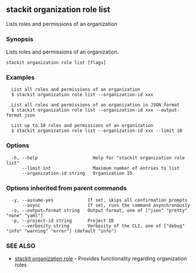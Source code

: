 ## stackit organization role list

Lists roles and permissions of an organization

### Synopsis

Lists roles and permissions of an organization.

```
stackit organization role list [flags]
```

### Examples

```
  List all roles and permissions of an organization
  $ stackit organization role list --organization-id xxx

  List all roles and permissions of an organization in JSON format
  $ stackit organization role list --organization-id xxx --output-format json

  List up to 10 roles and permissions of an organization
  $ stackit organization role list --organization-id xxx --limit 10
```

### Options

```
  -h, --help                     Help for "stackit organization role list"
      --limit int                Maximum number of entries to list
      --organization-id string   Organization ID
```

### Options inherited from parent commands

```
  -y, --assume-yes             If set, skips all confirmation prompts
      --async                  If set, runs the command asynchronously
  -o, --output-format string   Output format, one of ["json" "pretty" "none" "yaml"]
  -p, --project-id string      Project ID
      --verbosity string       Verbosity of the CLI, one of ["debug" "info" "warning" "error"] (default "info")
```

### SEE ALSO

* [stackit organization role](./stackit_organization_role.md)	 - Provides functionality regarding organization roles

